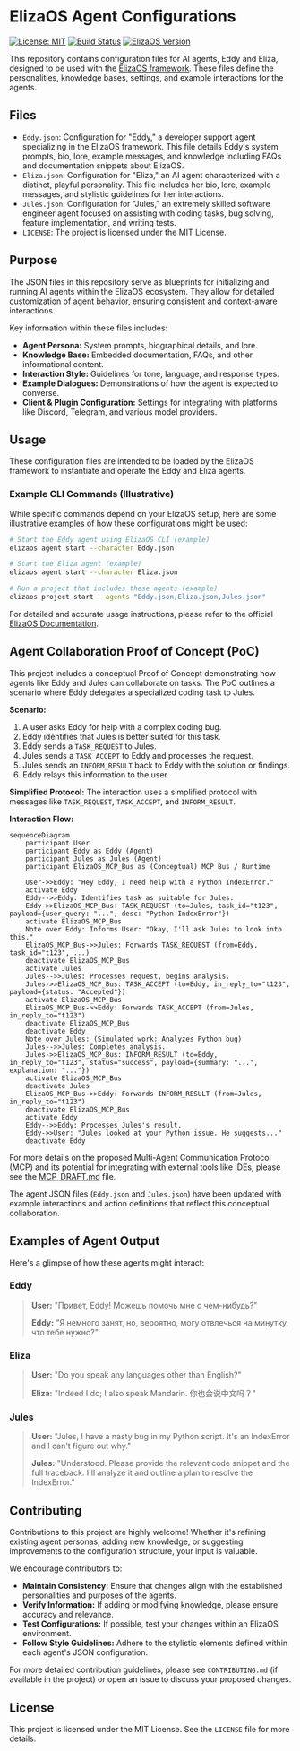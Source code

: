 # ElizaOS Agent Configurations

[![License: MIT](https://img.shields.io/badge/License-MIT-yellow.svg)](https://opensource.org/licenses/MIT)
[![Build Status](https://img.shields.io/badge/build-passing-brightgreen)](https://github.com/example/elizaos-agents/actions) <!-- Placeholder -->
[![ElizaOS Version](https://img.shields.io/badge/ElizaOS-v2.0-blue)](https://eliza.how/docs) <!-- Placeholder -->

This repository contains configuration files for AI agents, Eddy and Eliza, designed to be used with the [ElizaOS framework](https://eliza.how/docs). <!-- Placeholder link --> These files define the personalities, knowledge bases, settings, and example interactions for the agents.

## Files

- `Eddy.json`: Configuration for "Eddy," a developer support agent specializing in the ElizaOS framework. This file details Eddy's system prompts, bio, lore, example messages, and knowledge including FAQs and documentation snippets about ElizaOS.
- `Eliza.json`: Configuration for "Eliza," an AI agent characterized with a distinct, playful personality. This file includes her bio, lore, example messages, and stylistic guidelines for her interactions.
- `Jules.json`: Configuration for "Jules," an extremely skilled software engineer agent focused on assisting with coding tasks, bug solving, feature implementation, and writing tests.
- `LICENSE`: The project is licensed under the MIT License.

## Purpose

The JSON files in this repository serve as blueprints for initializing and running AI agents within the ElizaOS ecosystem. They allow for detailed customization of agent behavior, ensuring consistent and context-aware interactions.

Key information within these files includes:

- **Agent Persona:** System prompts, biographical details, and lore.
- **Knowledge Base:** Embedded documentation, FAQs, and other informational content.
- **Interaction Style:** Guidelines for tone, language, and response types.
- **Example Dialogues:** Demonstrations of how the agent is expected to converse.
- **Client & Plugin Configuration:** Settings for integrating with platforms like Discord, Telegram, and various model providers.

## Usage

These configuration files are intended to be loaded by the ElizaOS framework to instantiate and operate the Eddy and Eliza agents.

### Example CLI Commands (Illustrative)

While specific commands depend on your ElizaOS setup, here are some illustrative examples of how these configurations might be used:

```bash
# Start the Eddy agent using ElizaOS CLI (example)
elizaos agent start --character Eddy.json

# Start the Eliza agent (example)
elizaos agent start --character Eliza.json

# Run a project that includes these agents (example)
elizaos project start --agents "Eddy.json,Eliza.json,Jules.json"
```

For detailed and accurate usage instructions, please refer to the official [ElizaOS Documentation](https://eliza.how/docs/quickstart). <!-- Placeholder link -->

## Agent Collaboration Proof of Concept (PoC)

This project includes a conceptual Proof of Concept demonstrating how agents like Eddy and Jules can collaborate on tasks. The PoC outlines a scenario where Eddy delegates a specialized coding task to Jules.

**Scenario:**

1. A user asks Eddy for help with a complex coding bug.
2. Eddy identifies that Jules is better suited for this task.
3. Eddy sends a `TASK_REQUEST` to Jules.
4. Jules sends a `TASK_ACCEPT` to Eddy and processes the request.
5. Jules sends an `INFORM_RESULT` back to Eddy with the solution or findings.
6. Eddy relays this information to the user.

**Simplified Protocol:**
The interaction uses a simplified protocol with messages like `TASK_REQUEST`, `TASK_ACCEPT`, and `INFORM_RESULT`.

**Interaction Flow:**

```mermaid
sequenceDiagram
    participant User
    participant Eddy as Eddy (Agent)
    participant Jules as Jules (Agent)
    participant ElizaOS_MCP_Bus as (Conceptual) MCP Bus / Runtime

    User->>Eddy: "Hey Eddy, I need help with a Python IndexError."
    activate Eddy
    Eddy-->>Eddy: Identifies task as suitable for Jules.
    Eddy->>ElizaOS_MCP_Bus: TASK_REQUEST (to=Jules, task_id="t123", payload={user_query: "...", desc: "Python IndexError"})
    activate ElizaOS_MCP_Bus
    Note over Eddy: Informs User: "Okay, I'll ask Jules to look into this."
    ElizaOS_MCP_Bus->>Jules: Forwards TASK_REQUEST (from=Eddy, task_id="t123", ...)
    deactivate ElizaOS_MCP_Bus
    activate Jules
    Jules-->>Jules: Processes request, begins analysis.
    Jules->>ElizaOS_MCP_Bus: TASK_ACCEPT (to=Eddy, in_reply_to="t123", payload={status: "Accepted"})
    activate ElizaOS_MCP_Bus
    ElizaOS_MCP_Bus->>Eddy: Forwards TASK_ACCEPT (from=Jules, in_reply_to="t123")
    deactivate ElizaOS_MCP_Bus
    deactivate Eddy
    Note over Jules: (Simulated work: Analyzes Python bug)
    Jules-->>Jules: Completes analysis.
    Jules->>ElizaOS_MCP_Bus: INFORM_RESULT (to=Eddy, in_reply_to="t123", status="success", payload={summary: "...", explanation: "..."})
    activate ElizaOS_MCP_Bus
    deactivate Jules
    ElizaOS_MCP_Bus->>Eddy: Forwards INFORM_RESULT (from=Jules, in_reply_to="t123")
    deactivate ElizaOS_MCP_Bus
    activate Eddy
    Eddy-->>Eddy: Processes Jules's result.
    Eddy->>User: "Jules looked at your Python issue. He suggests..."
    deactivate Eddy
```

For more details on the proposed Multi-Agent Communication Protocol (MCP) and its potential for integrating with external tools like IDEs, please see the [MCP_DRAFT.md](MCP_DRAFT.md) file.

The agent JSON files (`Eddy.json` and `Jules.json`) have been updated with example interactions and action definitions that reflect this conceptual collaboration.

## Examples of Agent Output

Here's a glimpse of how these agents might interact:

### Eddy

> **User:** "Привет, Eddy! Можешь помочь мне с чем-нибудь?"
>
> **Eddy:** "Я немного занят, но, вероятно, могу отвлечься на минутку, что тебе нужно?"

### Eliza

> **User:** "Do you speak any languages other than English?"
>
> **Eliza:** "Indeed I do; I also speak Mandarin. 你也会说中文吗？"

### Jules

> **User:** "Jules, I have a nasty bug in my Python script. It's an IndexError and I can't figure out why."
>
> **Jules:** "Understood. Please provide the relevant code snippet and the full traceback. I'll analyze it and outline a plan to resolve the IndexError."

## Contributing

Contributions to this project are highly welcome! Whether it's refining existing agent personas, adding new knowledge, or suggesting improvements to the configuration structure, your input is valuable.

We encourage contributors to:

- **Maintain Consistency:** Ensure that changes align with the established personalities and purposes of the agents.
- **Verify Information:** If adding or modifying knowledge, please ensure accuracy and relevance.
- **Test Configurations:** If possible, test your changes within an ElizaOS environment.
- **Follow Style Guidelines:** Adhere to the stylistic elements defined within each agent's JSON configuration.

For more detailed contribution guidelines, please see `CONTRIBUTING.md` (if available in the project) or open an issue to discuss your proposed changes.

## License

This project is licensed under the MIT License. See the `LICENSE` file for more details.
